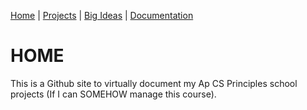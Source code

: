 [Home](README.md) | [Projects](projects.md) | [Big Ideas](big_ideas.md) | [Documentation](documentation.md)

# HOME
This is a Github site to virtually document my Ap CS Principles school projects (If I can SOMEHOW manage this course).
